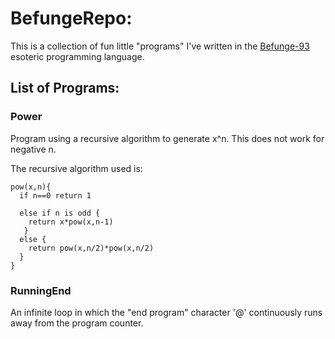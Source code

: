 # BefungeRepo:
This is a collection of fun little "programs" I've written in the [Befunge-93](http://esolangs.org/wiki/Befunge) esoteric programming language.

## List of Programs:
### Power
Program using a recursive algorithm to generate x^n. This does not work for negative n.

The recursive algorithm used is:

    pow(x,n){
      if n==0 return 1
      
      else if n is odd {
        return x*pow(x,n-1)
       }
      else {
        return pow(x,n/2)*pow(x,n/2)
      }
    }

### RunningEnd
An infinite loop in which the "end program" character '@' continuously runs away from the program counter.
